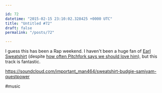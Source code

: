 ```yaml
---

id: 72
datetime: "2015-02-15 23:10:02.328425 +0000 UTC"
title: "Untitled #72"
draft: false
permalink: "/posts/72"

---
```


I guess this has been a Rap weekend. I haven't been a huge fan of [Earl Sweatshirt](https://en.wikipedia.org/wiki/Earl_Sweatshirt) (despite [how often Pitchfork says we should love him](http://pitchfork.com/artists/29180-earl-sweatshirt/)), but this track is fantastic.

https://soundcloud.com/important_man464/sweatshirt-budgie-samiyam-questpower

#music
